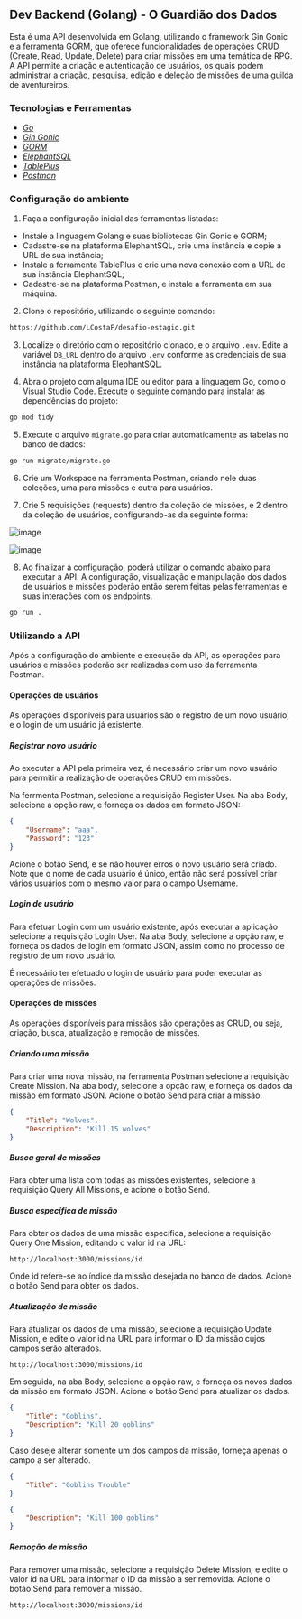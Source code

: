 
## Dev Backend (Golang) - O Guardião dos Dados
Esta é uma API desenvolvida em Golang, utilizando o framework Gin Gonic e a ferramenta GORM, que oferece funcionalidades de operações CRUD (Create, Read, Update, Delete) para criar missões em uma temática de RPG. A API permite a criação e autenticação de usuários, os quais podem administrar a criação, pesquisa, edição e deleção de missões de uma guilda de aventureiros.

### Tecnologias e Ferramentas
- *<a href="https://go.dev/">Go</a>*
- *<a href="https://gin-gonic.com/">Gin Gonic</a>*
- *<a href="https://gorm.io/index.html">GORM</a>*
- *<a href="https://www.elephantsql.com/">ElephantSQL</a>*
- *<a href="https://tableplus.com/">TablePlus</a>*
- *<a href="https://www.postman.com/">Postman</a>*

### Configuração do ambiente
1. Faça a configuração inicial das ferramentas listadas: 
- Instale a linguagem Golang e suas bibliotecas Gin Gonic e GORM;
- Cadastre-se na plataforma ElephantSQL, crie uma instância e copie a URL de sua instância;
- Instale a ferramenta TablePlus e crie uma nova conexão com a URL de sua instância ElephantSQL;
- Cadastre-se na plataforma Postman, e instale a ferramenta em sua máquina.

2. Clone o repositório, utilizando o seguinte comando:

```bash
https://github.com/LCostaF/desafio-estagio.git
```

3. Localize o diretório com o repositório clonado, e o arquivo `.env`. Edite a variável `DB_URL` dentro do arquivo `.env` conforme as credenciais de sua instância na plataforma ElephantSQL.

4. Abra o projeto com alguma IDE ou editor para a linguagem Go, como o Visual Studio Code. Execute o seguinte comando para instalar as dependências do projeto:

```bash
go mod tidy
```

5. Execute o arquivo `migrate.go` para criar automaticamente as tabelas no banco de dados:

```bash
go run migrate/migrate.go
```

6. Crie um Workspace na ferramenta Postman, criando nele duas coleções, uma para missões e outra para usuários.

7. Crie 5 requisições (requests) dentro da coleção de missões, e 2 dentro da coleção de usuários, configurando-as da seguinte forma:

![image](https://github.com/LCostaF/desafio-estagio/assets/146568540/6889f1c8-20db-49a0-9cff-245af67183e1)

![image](https://github.com/LCostaF/desafio-estagio/assets/146568540/0c18426e-b14f-4f0f-852c-2deffc797ba3)


8. Ao finalizar a configuração, poderá utilizar o comando abaixo para executar a API. A configuração, visualização e manipulação dos dados de usuários e missões poderão então serem feitas pelas ferramentas e suas interações com os endpoints.

```bash
go run .
```

### Utilizando a API
Após a configuração do ambiente e execução da API, as operações para usuários e missões poderão ser realizadas com uso da ferramenta Postman.

#### Operações de usuários
As operações disponíveis para usuários são o registro de um novo usuário, e o login de um usuário já existente.

##### Registrar novo usuário
Ao executar a API pela primeira vez, é necessário criar um novo usuário para permitir a realização de operações CRUD em missões.

Na ferrmenta Postman, selecione a requisição Register User. Na aba Body, selecione a opção raw, e forneça os dados em formato JSON:

```json
{
    "Username": "aaa",
    "Password": "123"
}
```

Acione o botão Send, e se não houver erros o novo usuário será criado. Note que o nome de cada usuário é único, então não será possível criar vários usuários com o mesmo valor para o campo Username.

##### Login de usuário
Para efetuar Login com um usuário existente, após executar a aplicação selecione a requisição Login User. Na aba Body, selecione a opção raw, e forneça os dados de login em formato JSON, assim como no processo de registro de um novo usuário.

É necessário ter efetuado o login de usuário para poder executar as operações de missões.

#### Operações de missões
As operações disponíveis para missãos são operações as CRUD, ou seja, criação, busca, atualização e remoção de missões.

##### Criando uma missão
Para criar uma nova missão, na ferramenta Postman selecione a requisição Create Mission. Na aba body, selecione a opção raw, e forneça os dados da missão em formato JSON. Acione o botão Send para criar a missão.

```json
{
    "Title": "Wolves",
    "Description": "Kill 15 wolves"
}
```

##### Busca geral de missões
Para obter uma lista com todas as missões existentes, selecione a requisição Query All Missions, e acione o botão Send.

##### Busca específica de missão
Para obter os dados de uma missão específica, selecione a requisição Query One Mission, editando o valor id na URL:

```
http://localhost:3000/missions/id
```

Onde id refere-se ao índice da missão desejada no banco de dados. Acione o botão Send para obter os dados.

##### Atualização de missão
Para atualizar os dados de uma missão, selecione a requisição Update Mission, e edite o valor id na URL para informar o ID da missão cujos campos serão alterados.

```
http://localhost:3000/missions/id
```

Em seguida, na aba Body, selecione a opção raw, e forneça os novos dados da missão em formato JSON. Acione o botão Send para atualizar os dados.

```json
{
    "Title": "Goblins",
    "Description": "Kill 20 goblins"
}
```

Caso deseje alterar somente um dos campos da missão, forneça apenas o campo a ser alterado.

```json
{
    "Title": "Goblins Trouble"
}
```

```json
{
    "Description": "Kill 100 goblins"
}
```

##### Remoção de missão
Para remover uma missão, selecione a requisição Delete Mission, e edite o valor id na URL para informar o ID da missão a ser removida. Acione o botão Send para remover a missão.

```
http://localhost:3000/missions/id
```
